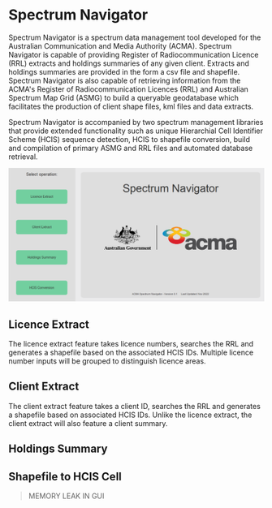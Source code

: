 # Spectrum Navigator

Spectrum Navigator is a spectrum data management tool developed for the Australian Communication and Media Authority (ACMA). Spectrum Navigator is capable of providing Register of Radiocommunication Licence (RRL) extracts and holdings summaries of any given client. Extracts and holdings summaries are provided in the form a csv file and shapefile. Spectrum Navigator is also capable of retrieving information from the ACMA's Register of Radiocommunication Licences (RRL) and Australian Spectrum Map Grid (ASMG) to build a queryable geodatabase which facilitates the production of client shape files, kml files and data extracts.

Spectrum Navigator is accompanied by two spectrum management libraries that provide extended functionality such as unique Hierarchial Cell Identifier Scheme (HCIS) sequence detection, HCIS to shapefile conversion, build and compilation of primary ASMG and RRL files and automated database retrieval.

![landingPage](assets/landingPage.png)

## Licence Extract

The licence extract feature takes licence numbers, searches the RRL and generates a shapefile based on the associated HCIS IDs. Multiple licence number inputs will be grouped to distinguish licence areas.

## Client Extract

The client extract feature takes a client ID, searches the RRL and generates a shapefile based on associated HCIS IDs. Unlike the licence extract, the client extract will also feature a client summary.

## Holdings Summary

## Shapefile to HCIS Cell

> MEMORY LEAK IN GUI
